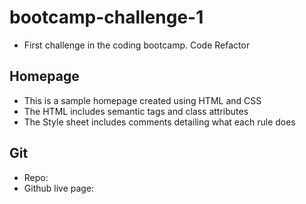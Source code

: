# bootcamp-challenge-1
* First challenge in the coding bootcamp. Code Refactor

## Homepage
* This is a sample homepage created using HTML and CSS
* The HTML includes semantic tags and class attributes
* The Style sheet includes comments detailing what each rule does
 ## Git
 * Repo:
 * Github live page: 
